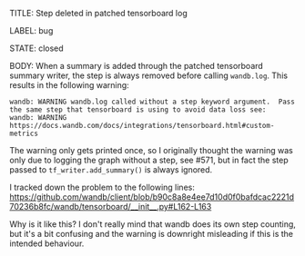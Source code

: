 TITLE:
Step deleted in patched tensorboard log

LABEL:
bug

STATE:
closed

BODY:
When a summary is added through the patched tensorboard summary writer, the step is always removed before calling `wandb.log`. This results in the following warning:
```
wandb: WARNING wandb.log called without a step keyword argument.  Pass the same step that tensorboard is using to avoid data loss see:
wandb: WARNING https://docs.wandb.com/docs/integrations/tensorboard.html#custom-metrics
```
The warning only gets printed once, so I originally thought the warning was only due to logging the graph without a step, see #571, but in fact the step passed to `tf_writer.add_summary()` is always ignored.

I tracked down the problem to the following lines:
https://github.com/wandb/client/blob/b90c8a8e4ee7d10d0f0bafdcac2221d70236b8fc/wandb/tensorboard/__init__.py#L162-L163

Why is it like this? I don't really mind that wandb does its own step counting, but it's a bit confusing and the warning is downright misleading if this is the intended behaviour.

